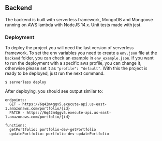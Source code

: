 ## Backend

The backend is built with serverless framework, MongoDB and Mongoose running on AWS lambda with NodeJS 14.x. Unit tests made with jest.

### Deployment

To deploy the project you will need the last version of serverless framework.
To set the env variables you need to create a `env.json` file at the `backend` folder, you can check an example in `env_example.json`. If you want to run the deployment with a specific aws profile, you can change it, otherwise please set it as `"profile": "default"`.
With this the project is ready to be deployed, just run the next command.

```
$ serverless deploy
```

After deploying, you should see output similar to:

```
endpoints:
  GET - https://6q42m4ggv5.execute-api.us-east-1.amazonaws.com/portfolio/{id}
  PATCH - https://6q42m4ggv5.execute-api.us-east-1.amazonaws.com/portfolio/{id}

functions:
  getPortfolio: portfolio-dev-getPortfolio
  updatePortfolio: portfolio-dev-updatePortfolio
```
